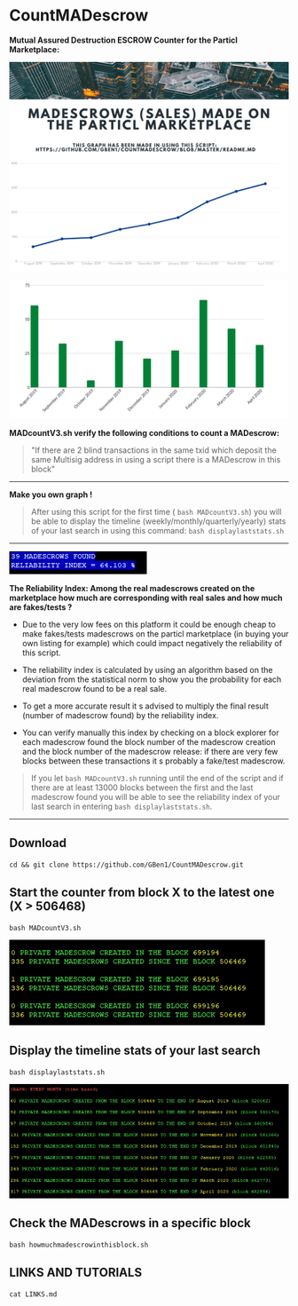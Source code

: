 # CountMADescrow

**Mutual Assured Destruction ESCROW Counter for the Particl Marketplace:**

![Screenshot](mad11.png)

![Screenshot](mad2-2.png)


**MADcountV3.sh verify the following conditions to count a MADescrow:**

>"If there are 2 blind transactions in the same txid which deposit the same Multisig address in using a script there is a MADescrow in this block"

***

**Make you own graph !**

>After using this script for the first time ( `bash MADcountV3.sh`) you will be able to display the timeline (weekly/monthly/quarterly/yearly) stats of your last search in using this command: `bash displaylaststats.sh`

***

![Screenshot](index.png)

**The Reliability Index: Among the real madescrows created on the marketplace how much are corresponding with real sales and how much are fakes/tests ?**

 - Due to the very low fees on this platform it could be enough cheap to make fakes/tests madescrows on the particl marketplace (in buying your own listing for example) which could impact negatively the reliability of this script. 
 
 - The reliability index is calculated by using an algorithm based on the deviation from the statistical norm to show you the probability for each real madescrow found to be a real sale.

- To get a more accurate result it s advised to multiply the final result (number of madescrow found) by the reliability index.

- You can verify manually this index by checking on a block explorer for each madescrow found the block number of the madescrow creation and the block number of the madescrow release: if there are very few blocks between these transactions it s probably a fake/test madescrow.

>If you let `bash MADcountV3.sh` running until the end of the script and if there are at least 13000 blocks between the first and the last madescrow found you will be able to see the reliability index of your last search in entering `bash displaylaststats.sh`. 

***

## Download

`cd && git clone https://github.com/GBen1/CountMADescrow.git`

## Start the counter from block X to the latest one (X > 506468)

`bash MADcountV3.sh`

![Screenshot](madcount.png)

## Display the timeline stats of your last search 

`bash displaylaststats.sh`

![Screenshot](timebasedstats.png)

## Check the MADescrows in a specific block

 `bash howmuchmadescrowinthisblock.sh`
 
 ## LINKS AND TUTORIALS

`cat LINKS.md`
